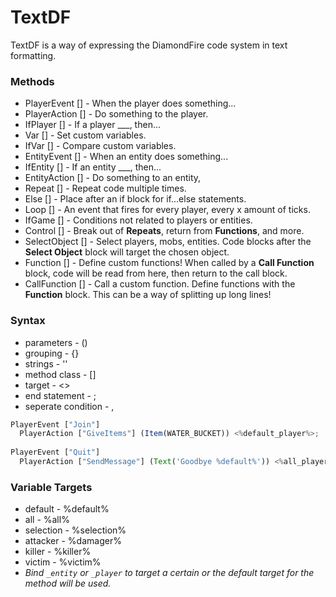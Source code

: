 # TextDF
TextDF is a way of expressing the DiamondFire code system in text formatting.

### Methods
  
  * PlayerEvent [] - When the player does something...
  * PlayerAction [] - Do something to the player.
  * IfPlayer [] - If a player ___, then...
  * Var [] - Set custom variables.
  * IfVar [] - Compare custom variables.
  * EntityEvent [] - When an entity does something...
  * IfEntity [] - If an entity ___, then...
  * EntityAction [] - Do something to an entity,
  * Repeat [] - Repeat code multiple times.
  * Else [] - Place after an if block for if...else statements.
  * Loop [] - An event that fires for every player, every x amount of ticks.
  * IfGame [] - Conditions not related to players or entities.
  * Control [] - Break out of **Repeats**, return from **Functions**, and more.
  * SelectObject [] - Select players, mobs, entities. Code blocks after the **Select Object** block will target the chosen object.
  * Function [] - Define custom functions! When called by a **Call Function** block, code will be read from here, then return to the call block.
  * CallFunction [] - Call a custom function. Define functions with the **Function** block. This can be a way of splitting up long lines!
  
### Syntax

  * parameters - ()
  * grouping - {}
  * strings - ''
  * method class - []
  * target - <>
  * end statement - ;
  * seperate condition - ,
  ```javascript
  PlayerEvent ["Join"]
    PlayerAction ["GiveItems"] (Item(WATER_BUCKET)) <%default_player%>;
    
  PlayerEvent ["Quit"]
    PlayerAction ["SendMessage"] (Text('Goodbye %default%')) <%all_player%>;
  ```
    
 ### Variable Targets
 
  * default - %default%
  * all - %all%
  * selection - %selection%
  * attacker - %damager%
  * killer - %killer%
  * victim - %victim%
  * _Bind `_entity` or `_player` to target a certain or the default target for the method will be used._
